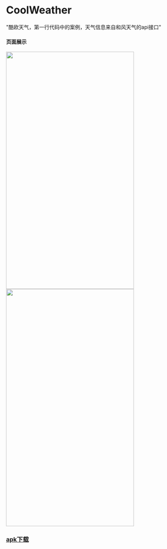 # CoolWeather
"酷欧天气，第一行代码中的案例，天气信息来自和风天气的api接口"
#### 页面展示
<div align="left">
<img src="https://github.com/WindChenx/CoolWeather/image/LSORAGVACSGZ2%QP6QH~A_N.png" height="650" width="350">
<img src="https://github.com/WindChenx/CoolWeather/image/_UPSHZN`L)IJVO81RXDHCCP.png" height="650" width="350">
<div>
  
### [apk下载](https://raw.githubusercontent.com/WindChenx/CoolWeather/master/app/release/app-release.apk)
